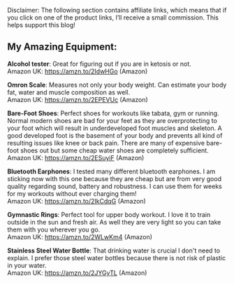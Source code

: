 Disclaimer: The following section contains affiliate links, which means that if you click on one of the product links, I’ll receive a small commission. This helps support this blog!

## My Amazing Equipment:
**Alcohol tester**: Great for figuring out if you are in ketosis or not. \
Amazon UK: <a href="https://amzn.to/2IdwHGo" target="_blank">https://amzn.to/2IdwHGo (Amazon)</a>

**Omron Scale**: Measures not only your body weight. Can estimate your body fat, water and muscle composition as well. \
Amazon UK: <a href="https://amzn.to/2EPEVUc" target="_blank">https://amzn.to/2EPEVUc (Amazon)</a>

**Bare-Foot Shoes**: Perfect shoes for workouts like tabata, gym or running. Normal modern shoes are bad for your feet as they are overprotecting to your foot which will result in underdeveloped foot muscles and skeleton. A good developed foot is the basement of your body and prevents all kind of resulting issues like knee or back pain. There are many of expensive bare-foot shoes out but some cheap water shoes are completely sufficient. \
Amazon UK: <a href="https://amzn.to/2ESuyiF" target="_blank">https://amzn.to/2ESuyiF (Amazon)</a>

**Bluetooth Earphones**: I tested many different bluetooth earphones. I am sticking now with this one because they are cheap but are from very good quality regarding sound, battery and robustness. I can use them for weeks for my workouts without ever charging them! \
Amazon UK: <a href="https://amzn.to/2IkCdqG" target="_blank">https://amzn.to/2IkCdqG (Amazon)</a>

**Gymnastic Rings**: Perfect tool for upper body workout. I love it to train outside in the sun and fresh air. As well they are very light so you can take them with you wherever you go. \
Amazon UK: <a href="https://amzn.to/2WLwKm4" target="_blank">https://amzn.to/2WLwKm4 (Amazon)</a>

**Stainless Steel Water Bottle**: That drinking water is crucial I don't need to explain. I prefer those steel water bottles because there is not risk of plastic in your water. \
Amazon UK: <a href="https://amzn.to/2JYGyTL" target="_blank">https://amzn.to/2JYGyTL (Amazon)</a>